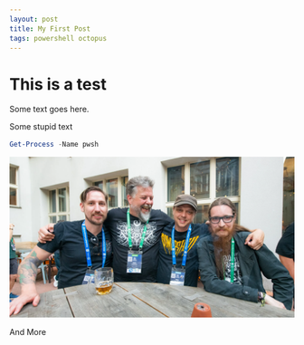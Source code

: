 ```yaml
---
layout: post
title: My First Post
tags: powershell octopus
---
```

# This is a test

Some text goes here.

Some stupid text

```powershell
Get-Process -Name pwsh
```

![PsConf](/assets/img/psconf.webp)

And More
